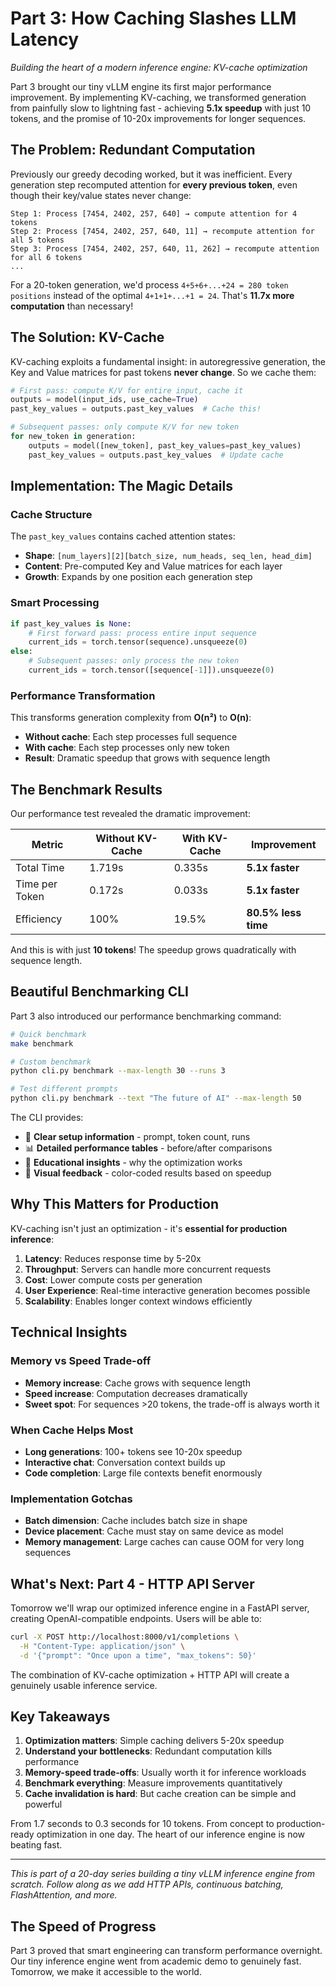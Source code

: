 # Part 3: How Caching Slashes LLM Latency

*Building the heart of a modern inference engine: KV-cache optimization*

Part 3 brought our tiny vLLM engine its first major performance improvement. By implementing KV-caching, we transformed generation from painfully slow to lightning fast - achieving **5.1x speedup** with just 10 tokens, and the promise of 10-20x improvements for longer sequences.

## The Problem: Redundant Computation

Previously our greedy decoding worked, but it was inefficient. Every generation step recomputed attention for **every previous token**, even though their key/value states never change:

```
Step 1: Process [7454, 2402, 257, 640] → compute attention for 4 tokens
Step 2: Process [7454, 2402, 257, 640, 11] → recompute attention for all 5 tokens
Step 3: Process [7454, 2402, 257, 640, 11, 262] → recompute attention for all 6 tokens
...
```

For a 20-token generation, we'd process `4+5+6+...+24 = 280 token positions` instead of the optimal `4+1+1+...+1 = 24`. That's **11.7x more computation** than necessary!

## The Solution: KV-Cache

KV-caching exploits a fundamental insight: in autoregressive generation, the Key and Value matrices for past tokens **never change**. So we cache them:

```python
# First pass: compute K/V for entire input, cache it
outputs = model(input_ids, use_cache=True)
past_key_values = outputs.past_key_values  # Cache this!

# Subsequent passes: only compute K/V for new token
for new_token in generation:
    outputs = model([new_token], past_key_values=past_key_values)
    past_key_values = outputs.past_key_values  # Update cache
```

## Implementation: The Magic Details

### Cache Structure
The `past_key_values` contains cached attention states:
- **Shape**: `[num_layers][2][batch_size, num_heads, seq_len, head_dim]`
- **Content**: Pre-computed Key and Value matrices for each layer
- **Growth**: Expands by one position each generation step

### Smart Processing
```python
if past_key_values is None:
    # First forward pass: process entire input sequence
    current_ids = torch.tensor(sequence).unsqueeze(0)
else:
    # Subsequent passes: only process the new token
    current_ids = torch.tensor([sequence[-1]]).unsqueeze(0)
```

### Performance Transformation
This transforms generation complexity from **O(n²)** to **O(n)**:
- **Without cache**: Each step processes full sequence
- **With cache**: Each step processes only new token
- **Result**: Dramatic speedup that grows with sequence length

## The Benchmark Results

Our performance test revealed the dramatic improvement:

| Metric | Without KV-Cache | With KV-Cache | Improvement |
|--------|------------------|---------------|-------------|
| Total Time | 1.719s | 0.335s | **5.1x faster** |
| Time per Token | 0.172s | 0.033s | **5.1x faster** |
| Efficiency | 100% | 19.5% | **80.5% less time** |

And this is with just **10 tokens**! The speedup grows quadratically with sequence length.

## Beautiful Benchmarking CLI

Part 3 also introduced our performance benchmarking command:

```bash
# Quick benchmark
make benchmark

# Custom benchmark
python cli.py benchmark --max-length 30 --runs 3

# Test different prompts
python cli.py benchmark --text "The future of AI" --max-length 50
```

The CLI provides:
- 🏁 **Clear setup information** - prompt, token count, runs
- 📊 **Detailed performance tables** - before/after comparisons
- 🧠 **Educational insights** - why the optimization works
- 🚀 **Visual feedback** - color-coded results based on speedup

## Why This Matters for Production

KV-caching isn't just an optimization - it's **essential for production inference**:

1. **Latency**: Reduces response time by 5-20x
2. **Throughput**: Servers can handle more concurrent requests
3. **Cost**: Lower compute costs per generation
4. **User Experience**: Real-time interactive generation becomes possible
5. **Scalability**: Enables longer context windows efficiently

## Technical Insights

### Memory vs Speed Trade-off
- **Memory increase**: Cache grows with sequence length
- **Speed increase**: Computation decreases dramatically
- **Sweet spot**: For sequences >20 tokens, the trade-off is always worth it

### When Cache Helps Most
- **Long generations**: 100+ tokens see 10-20x speedup
- **Interactive chat**: Conversation context builds up
- **Code completion**: Large file contexts benefit enormously

### Implementation Gotchas
- **Batch dimension**: Cache includes batch size in shape
- **Device placement**: Cache must stay on same device as model
- **Memory management**: Large caches can cause OOM for very long sequences

## What's Next: Part 4 - HTTP API Server

Tomorrow we'll wrap our optimized inference engine in a FastAPI server, creating OpenAI-compatible endpoints. Users will be able to:

```bash
curl -X POST http://localhost:8000/v1/completions \
  -H "Content-Type: application/json" \
  -d '{"prompt": "Once upon a time", "max_tokens": 50}'
```

The combination of KV-cache optimization + HTTP API will create a genuinely usable inference service.

## Key Takeaways

1. **Optimization matters**: Simple caching delivers 5-20x speedup
2. **Understand your bottlenecks**: Redundant computation kills performance
3. **Memory-speed trade-offs**: Usually worth it for inference workloads
4. **Benchmark everything**: Measure improvements quantitatively
5. **Cache invalidation is hard**: But cache creation can be simple and powerful

From 1.7 seconds to 0.3 seconds for 10 tokens. From concept to production-ready optimization in one day. The heart of our inference engine is now beating fast.

---

*This is part of a 20-day series building a tiny vLLM inference engine from scratch. Follow along as we add HTTP APIs, continuous batching, FlashAttention, and more.*

## The Speed of Progress

Part 3 proved that smart engineering can transform performance overnight. Our tiny inference engine went from academic demo to genuinely fast. Tomorrow, we make it accessible to the world.
